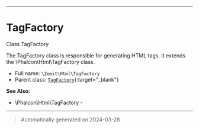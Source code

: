 ***

# TagFactory

Class TagFactory

The TagFactory class is responsible for generating HTML tags.
It extends the \Phalcon\Html\TagFactory class.

* Full name: `\Zemit\Html\TagFactory`
* Parent class: [`TagFactory`](https://docs.phalcon.io/latest/api/){:target="_blank"}

**See Also:**

* \Phalcon\Html\TagFactory - 






***
> Automatically generated on 2024-03-28
